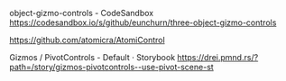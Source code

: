 object-gizmo-controls - CodeSandbox
https://codesandbox.io/s/github/eunchurn/three-object-gizmo-controls


https://github.com/atomicra/AtomiControl


Gizmos / PivotControls - Default ⋅ Storybook
https://drei.pmnd.rs/?path=/story/gizmos-pivotcontrols--use-pivot-scene-st